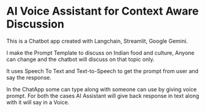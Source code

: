 # AI Voice Assistant for Context Aware Discussion

This is a Chatbot app created with Langchain, Streamlit, Google Gemini.

I make the Prompt Template to discuss on Indian food and culture, Anyone can change and the chatbot will discuss on that topic only.

It uses Speech To Text and Text-to-Speech to get the prompt from user and say the response.

In the ChatApp some can type along with someone can use by giving voice prompt. For both the cases AI Assistant will give back response in text along with it will say in a Voice.

